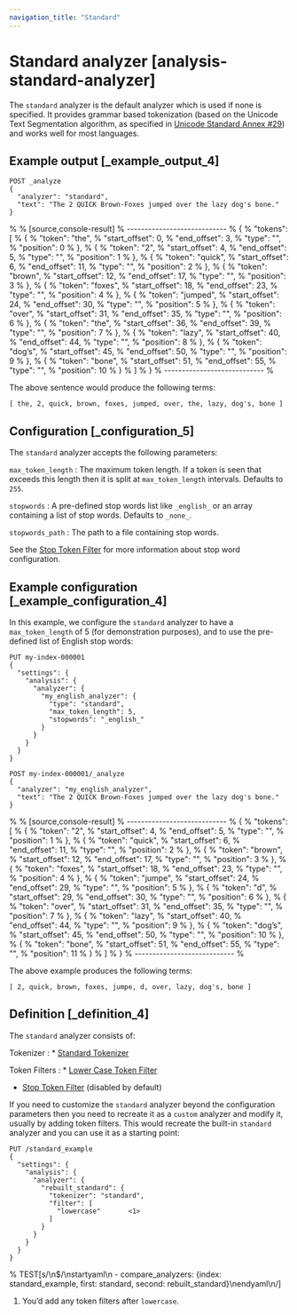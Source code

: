 ```yaml
---
navigation_title: "Standard"
---
```


# Standard analyzer [analysis-standard-analyzer]


The `standard` analyzer is the default analyzer which is used if none is specified. It provides grammar based tokenization (based on the Unicode Text Segmentation algorithm, as specified in [Unicode Standard Annex #29](https://unicode.org/reports/tr29/)) and works well for most languages.


## Example output [_example_output_4] 

```console
POST _analyze
{
  "analyzer": "standard",
  "text": "The 2 QUICK Brown-Foxes jumped over the lazy dog's bone."
}
```

% 
% [source,console-result]
% ----------------------------
% {
%   "tokens": [
%     {
%       "token": "the",
%       "start_offset": 0,
%       "end_offset": 3,
%       "type": "<ALPHANUM>",
%       "position": 0
%     },
%     {
%       "token": "2",
%       "start_offset": 4,
%       "end_offset": 5,
%       "type": "<NUM>",
%       "position": 1
%     },
%     {
%       "token": "quick",
%       "start_offset": 6,
%       "end_offset": 11,
%       "type": "<ALPHANUM>",
%       "position": 2
%     },
%     {
%       "token": "brown",
%       "start_offset": 12,
%       "end_offset": 17,
%       "type": "<ALPHANUM>",
%       "position": 3
%     },
%     {
%       "token": "foxes",
%       "start_offset": 18,
%       "end_offset": 23,
%       "type": "<ALPHANUM>",
%       "position": 4
%     },
%     {
%       "token": "jumped",
%       "start_offset": 24,
%       "end_offset": 30,
%       "type": "<ALPHANUM>",
%       "position": 5
%     },
%     {
%       "token": "over",
%       "start_offset": 31,
%       "end_offset": 35,
%       "type": "<ALPHANUM>",
%       "position": 6
%     },
%     {
%       "token": "the",
%       "start_offset": 36,
%       "end_offset": 39,
%       "type": "<ALPHANUM>",
%       "position": 7
%     },
%     {
%       "token": "lazy",
%       "start_offset": 40,
%       "end_offset": 44,
%       "type": "<ALPHANUM>",
%       "position": 8
%     },
%     {
%       "token": "dog’s",
%       "start_offset": 45,
%       "end_offset": 50,
%       "type": "<ALPHANUM>",
%       "position": 9
%     },
%     {
%       "token": "bone",
%       "start_offset": 51,
%       "end_offset": 55,
%       "type": "<ALPHANUM>",
%       "position": 10
%     }
%   ]
% }
% ----------------------------
% 

The above sentence would produce the following terms:

```text
[ the, 2, quick, brown, foxes, jumped, over, the, lazy, dog's, bone ]
```


## Configuration [_configuration_5] 

The `standard` analyzer accepts the following parameters:

`max_token_length`
:   The maximum token length. If a token is seen that exceeds this length then it is split at `max_token_length` intervals. Defaults to `255`.

`stopwords`
:   A pre-defined stop words list like `_english_` or an array containing a list of stop words. Defaults to `_none_`.

`stopwords_path`
:   The path to a file containing stop words.

See the [Stop Token Filter](analysis-stop-tokenfilter.md) for more information about stop word configuration.


## Example configuration [_example_configuration_4] 

In this example, we configure the `standard` analyzer to have a `max_token_length` of 5 (for demonstration purposes), and to use the pre-defined list of English stop words:

```console
PUT my-index-000001
{
  "settings": {
    "analysis": {
      "analyzer": {
        "my_english_analyzer": {
          "type": "standard",
          "max_token_length": 5,
          "stopwords": "_english_"
        }
      }
    }
  }
}

POST my-index-000001/_analyze
{
  "analyzer": "my_english_analyzer",
  "text": "The 2 QUICK Brown-Foxes jumped over the lazy dog's bone."
}
```

% 
% [source,console-result]
% ----------------------------
% {
%   "tokens": [
%     {
%       "token": "2",
%       "start_offset": 4,
%       "end_offset": 5,
%       "type": "<NUM>",
%       "position": 1
%     },
%     {
%       "token": "quick",
%       "start_offset": 6,
%       "end_offset": 11,
%       "type": "<ALPHANUM>",
%       "position": 2
%     },
%     {
%       "token": "brown",
%       "start_offset": 12,
%       "end_offset": 17,
%       "type": "<ALPHANUM>",
%       "position": 3
%     },
%     {
%       "token": "foxes",
%       "start_offset": 18,
%       "end_offset": 23,
%       "type": "<ALPHANUM>",
%       "position": 4
%     },
%     {
%       "token": "jumpe",
%       "start_offset": 24,
%       "end_offset": 29,
%       "type": "<ALPHANUM>",
%       "position": 5
%     },
%     {
%       "token": "d",
%       "start_offset": 29,
%       "end_offset": 30,
%       "type": "<ALPHANUM>",
%       "position": 6
%     },
%     {
%       "token": "over",
%       "start_offset": 31,
%       "end_offset": 35,
%       "type": "<ALPHANUM>",
%       "position": 7
%     },
%     {
%       "token": "lazy",
%       "start_offset": 40,
%       "end_offset": 44,
%       "type": "<ALPHANUM>",
%       "position": 9
%     },
%     {
%       "token": "dog’s",
%       "start_offset": 45,
%       "end_offset": 50,
%       "type": "<ALPHANUM>",
%       "position": 10
%     },
%     {
%       "token": "bone",
%       "start_offset": 51,
%       "end_offset": 55,
%       "type": "<ALPHANUM>",
%       "position": 11
%     }
%   ]
% }
% ----------------------------
% 

The above example produces the following terms:

```text
[ 2, quick, brown, foxes, jumpe, d, over, lazy, dog's, bone ]
```


## Definition [_definition_4] 

The `standard` analyzer consists of:

Tokenizer
:   * [Standard Tokenizer](analysis-standard-tokenizer.md)


Token Filters
:   * [Lower Case Token Filter](analysis-lowercase-tokenfilter.md)
* [Stop Token Filter](analysis-stop-tokenfilter.md) (disabled by default)


If you need to customize the `standard` analyzer beyond the configuration parameters then you need to recreate it as a `custom` analyzer and modify it, usually by adding token filters. This would recreate the built-in `standard` analyzer and you can use it as a starting point:

```console
PUT /standard_example
{
  "settings": {
    "analysis": {
      "analyzer": {
        "rebuilt_standard": {
          "tokenizer": "standard",
          "filter": [
            "lowercase"       <1>
          ]
        }
      }
    }
  }
}
```

%  TEST[s/\n$/\nstartyaml\n  - compare_analyzers: {index: standard_example, first: standard, second: rebuilt_standard}\nendyaml\n/]

1. You’d add any token filters after `lowercase`.


